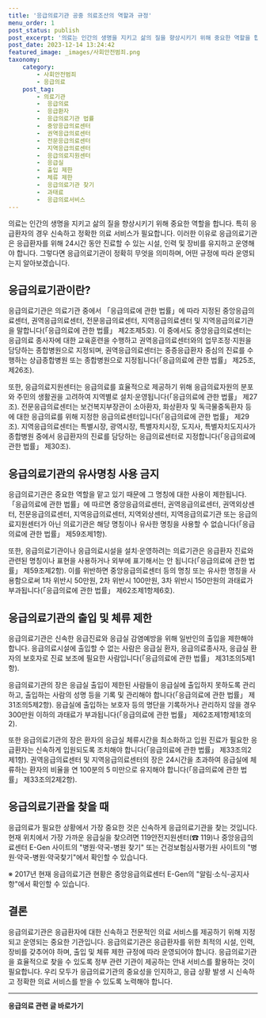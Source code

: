 ```yaml
---
title: '응급의료기관 공중 의료조산의 역할과 규정'
menu_order: 1
post_status: publish
post_excerpt: '의료는 인간의 생명을 지키고 삶의 질을 향상시키기 위해 중요한 역할을 합니다. 특히 응급환자의 경우 신속하고 정확한 의료 서비스가 필요합니다. 이러한 이유로 응급의료기관은 응급환자를 위해 24시간 동안 진료할 수 있는 시설, 인력 및 장비를 유지하고 운영해야 합니다. 그렇다면 응급의료기관이 정확히 무엇을 의미하며, 어떤 규정에 따라 운영되는지 알아보겠습니다.'
post_date: 2023-12-14 13:24:42
featured_image: _images/사회안전범죄.png
taxonomy:
    category:
        - 사회안전범죄
        - 응급의료
    post_tag:
        - 의료기관
        -  응급의료
        -  응급환자
        -  응급의료기관 법률
        -  중앙응급의료센터
        -  권역응급의료센터
        -  전문응급의료센터
        -  지역응급의료센터
        -  응급의료지원센터
        -  응급실
        -  출입 제한
        -  체류 제한
        -  응급의료기관 찾기
        -  과태료
        -  응급의료서비스
---
```



의료는 인간의 생명을 지키고 삶의 질을 향상시키기 위해 중요한 역할을 합니다. 특히 응급환자의 경우 신속하고 정확한 의료 서비스가 필요합니다. 이러한 이유로 응급의료기관은 응급환자를 위해 24시간 동안 진료할 수 있는 시설, 인력 및 장비를 유지하고 운영해야 합니다. 그렇다면 응급의료기관이 정확히 무엇을 의미하며, 어떤 규정에 따라 운영되는지 알아보겠습니다.

## 응급의료기관이란?

응급의료기관은 의료기관 중에서 「응급의료에 관한 법률」에 따라 지정된 중앙응급의료센터, 권역응급의료센터, 전문응급의료센터, 지역응급의료센터 및 지역응급의료기관을 말합니다(「응급의료에 관한 법률」 제2조제5호). 이 중에서도 중앙응급의료센터는 응급의료 종사자에 대한 교육훈련을 수행하고 권역응급의료센터와의 업무조정·지원을 담당하는 종합병원으로 지정되며, 권역응급의료센터는 중증응급환자 중심의 진료를 수행하는 상급종합병원 또는 종합병원으로 지정됩니다(「응급의료에 관한 법률」 제25조, 제26조).

또한, 응급의료지원센터는 응급의료를 효율적으로 제공하기 위해 응급의료자원의 분포와 주민의 생활권을 고려하여 지역별로 설치·운영됩니다(「응급의료에 관한 법률」 제27조). 전문응급의료센터는 보건복지부장관이 소아환자, 화상환자 및 독극물중독환자 등에 대한 응급의료를 위해 지정한 응급의료센터입니다(「응급의료에 관한 법률」 제29조). 지역응급의료센터는 특별시장, 광역시장, 특별자치시장, 도지사, 특별자치도지사가 종합병원 중에서 응급환자의 진료를 담당하는 응급의료센터로 지정합니다(「응급의료에 관한 법률」 제30조).

## 응급의료기관의 유사명칭 사용 금지

응급의료기관은 중요한 역할을 맡고 있기 때문에 그 명칭에 대한 사용이 제한됩니다. 「응급의료에 관한 법률」에 따르면 중앙응급의료센터, 권역응급의료센터, 권역외상센터, 전문응급의료센터, 지역응급의료센터, 지역외상센터, 지역응급의료기관 또는 응급의료지원센터가 아닌 의료기관은 해당 명칭이나 유사한 명칭을 사용할 수 없습니다(「응급의료에 관한 법률」 제59조제1항).

또한, 응급의료기관이나 응급의료시설을 설치·운영하려는 의료기관은 응급환자 진료와 관련된 명칭이나 표현을 사용하거나 외부에 표기해서는 안 됩니다(「응급의료에 관한 법률」 제59조제2항). 이를 위반하면 중앙응급의료센터 등의 명칭 또는 유사한 명칭을 사용함으로써 1차 위반시 50만원, 2차 위반시 100만원, 3차 위반시 150만원의 과태료가 부과됩니다(「응급의료에 관한 법률」 제62조제1항제6호).

## 응급의료기관의 출입 및 체류 제한

응급의료기관은 신속한 응급진료와 응급실 감염예방을 위해 일반인의 출입을 제한해야 합니다. 응급의료시설에 출입할 수 없는 사람은 응급실 환자, 응급의료종사자, 응급실 환자의 보호자로 진료 보조에 필요한 사람입니다(「응급의료에 관한 법률」 제31조의5제1항).

응급의료기관의 장은 응급실 출입이 제한된 사람들이 응급실에 출입하지 못하도록 관리하고, 출입하는 사람의 성명 등을 기록 및 관리해야 합니다(「응급의료에 관한 법률」 제31조의5제2항). 응급실에 출입하는 보호자 등의 명단을 기록하거나 관리하지 않을 경우 300만원 이하의 과태료가 부과됩니다(「응급의료에 관한 법률」 제62조제1항제1호의2).

또한 응급의료기관의 장은 환자의 응급실 체류시간을 최소화하고 입원 진료가 필요한 응급환자는 신속하게 입원되도록 조치해야 합니다(「응급의료에 관한 법률」 제33조의2제1항). 권역응급의료센터 및 지역응급의료센터의 장은 24시간을 초과하여 응급실에 체류하는 환자의 비율을 연 100분의 5 미만으로 유지해야 합니다(「응급의료에 관한 법률」 제33조의2제2항).

## 응급의료기관을 찾을 때

응급의료가 필요한 상황에서 가장 중요한 것은 신속하게 응급의료기관을 찾는 것입니다. 현재 위치에서 가장 가까운 응급실을 찾으려면 119안전지원센터(☎ 119)나 중앙응급의료센터 E-Gen 사이트의 "병원·약국-병원 찾기" 또는 건겅보험심사평가원 사이트의 "병원·약국-병원·약국찾기"에서 확인할 수 있습니다.

※ 2017년 현재 응급의료기관 현황은 중앙응급의료센터 E-Gen의 "알림·소식-공지사항"에서 확인할 수 있습니다.

## 결론

응급의료기관은 응급환자에 대한 신속하고 전문적인 의료 서비스를 제공하기 위해 지정되고 운영되는 중요한 기관입니다. 응급의료기관은 응급환자를 위한 최적의 시설, 인력, 장비를 갖추어야 하며, 출입 및 체류 제한 규정에 따라 운영되어야 합니다. 응급의료기관을 효율적으로 찾을 수 있도록 정부 관련 기관이 제공하는 안내 서비스를 활용하는 것이 필요합니다. 우리 모두가 응급의료기관의 중요성을 인지하고, 응급 상황 발생 시 신속하고 정확한 의료 서비스를 받을 수 있도록 노력해야 합니다.
<!-- wp:separator -->
<hr class="wp-block-separator has-alpha-channel-opacity"/>
<!-- /wp:separator -->

<!-- wp:group {"backgroundColor":"base","layout":{"type":"constrained"}} -->
<div class="wp-block-group has-base-background-color has-background"><!-- wp:paragraph {"align":"center","fontSize":"medium"} -->
<p class="has-text-align-center has-large-font-size"><strong>응급의료 관련 글 바로가기</strong></p>
<!-- /wp:paragraph -->


<!-- wp:latest-posts
{"categories":[{"id":30822,"count":19,"description":"","link":"https://uknowlaw.com/category/%ec%9d%91%ea%b8%89%ec%9d%98%eb%a3%8c/","name":"응급의료","slug":"응급의료","taxonomy":"category","parent":0,"meta":[],"_links":{"self":[{"href":"https://uknowlaw.com/wp-json/wp/v2/categories/30822"}],"collection":[{"href":"https://uknowlaw.com/wp-json/wp/v2/categories"}],"about":[{"href":"https://uknowlaw.com/wp-json/wp/v2/taxonomies/category"}],"wp:post_type":[{"href":"https://uknowlaw.com/wp-json/wp/v2/posts?categories=30822"}],"curies":[{"name":"wp","href":"https://api.w.org/{rel}","templated":true}]}}],"postsToShow":100,"excerptLength":28,"postLayout":"grid","columns":2,"featuredImageAlign":"left","featuredImageSizeSlug":"large","fontSize":"small"} /--></div>
<!-- /wp:group -->
